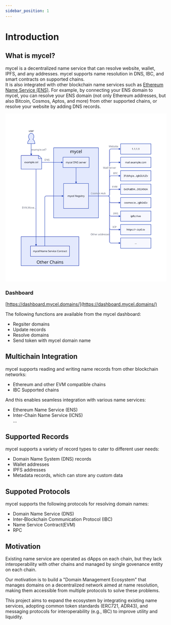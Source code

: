 ```yaml
---
sidebar_position: 1
---
```


# Introduction

## What is mycel?

mycel is a decentralized name service that can resolve website, wallet, IPFS, and any addresses.
mycel supports name resolution in DNS, IBC, and smart contracts on supported chains.  
It is also integrated with other blockchain name services such as [Ethereum Name Service (ENS)](https://ens.domains).
For example, by connecting your ENS domain to mycel, you can resolve your ENS domain (not only Ethereum addresses, but also Bitcoin, Cosmos, Aptos, and more) from other supported chains, or resolve your website by adding DNS records.

![overview](../assets/overview.svg)

### Dashboard

[https://dashboard.mycel.domains/](https://dashboard.mycel.domains/)

The following functions are available from the mycel dashboard:

- Regsiter domains
- Update records
- Resolve domains
- Send token with mycel domain name

## Multichain Integration

mycel supports reading and writing name records from other blockchain networks:

- Ethereum and other EVM compatible chains
- IBC Supported chains

And this enables seamless integration with various name services:

- Ethereum Name Service (ENS)
- Inter-Chain Name Service (ICNS)  
  ...

## Supported Records

mycel supports a variety of record types to cater to different user needs:

- Domain Name System (DNS) records
- Wallet addresses
- IPFS addresses
- Metadata records, which can store any custom data

## Suppoted Protocols

mycel supports the following protocols for resolving domain names:

- Domain Name Service (DNS)
- Inter‑Blockchain Communication Protocol (IBC)
- Name Service Contract(EVM)
- RPC

## Motivation

Existing name service are operated as dApps on each chain, but they lack interoperability with other chains and managed by single govenance entity on each chain.

Our motivation is to build a "Domain Management Ecosystem" that manages domains on a decentralized network aimed at name resolution, making them accessible from multiple protocols to solve these problems.

This project aims to expand the ecosystem by integrating existing name services, adopting common token standards (ERC721, ADR43), and messaging protocols for interoperability (e.g., IBC) to improve utility and liquidity.
